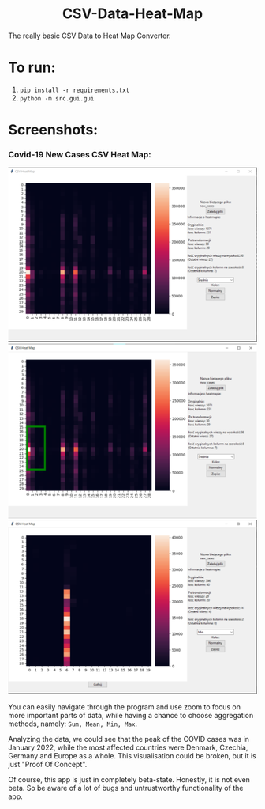 <h1 align='center'>
    CSV-Data-Heat-Map
</h1>

The really basic CSV Data to Heat Map Converter.

# To run:

1. `pip install -r requirements.txt`
2. `python -m src.gui.gui`

# Screenshots:

### Covid-19 New Cases CSV Heat Map:

![Covid-19 New Cases CSV Heat Map_1](/screenshots/new_cov_cases_1.PNG?raw=true "Covid-19 New Cases Data (from 2020 to 2022)")
![Covid-19 New Cases CSV Heat Map_2](/screenshots/new_cov_cases_2.PNG?raw=true "Covid-19 New Cases Data (from 2020 to 2022)")
![Covid-19 New Cases CSV Heat Map_3](/screenshots/new_cov_cases_3.PNG?raw=true "Covid-19 New Cases Data (from 2020 to 2022)")

You can easily navigate through the program and use zoom to focus on more important parts of data, while 
having a chance to choose aggregation methods, namely: `Sum, Mean, Min, Max`.

Analyzing the data, we could see that the peak of the COVID cases was in January 2022, while the most affected countries were Denmark, Czechia, Germany and Europe as a whole. 
This visualisation could be broken, but it is just "Proof Of Concept".

Of course, this app is just in completely beta-state. Honestly, it is not even beta. So be aware of a lot of bugs and untrustworthy functionality of the app.
